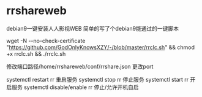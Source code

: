 # rrshareweb
debian9一键安装人人影视WEB
简单的写了个debian9能通过的一键脚本

wget -N --no-check-certificate "https://github.com/GodOnlyKnowsXZY/-/blob/master/rrclc.sh" && chmod +x rrclc.sh && ./rrclc.sh

修改端口路径/home/rrshareweb/conf/rrshare.json 更改port

systemctl restart rr 重启服务
systemctl stop rr 停止服务
systemctl start rr 开启服务
systemctl disable/enable rr 停止/允许开机自启
